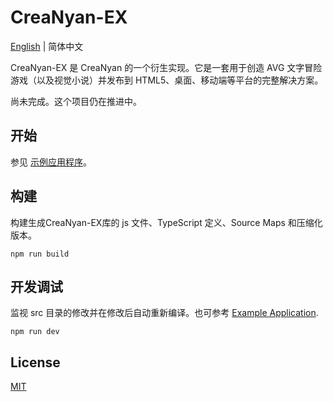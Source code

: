 # CreaNyan-EX

[English](../../README.md) | 简体中文

CreaNyan-EX 是 CreaNyan 的一个衍生实现。它是一套用于创造 AVG 文字冒险游戏（以及视觉小说）并发布到 HTML5、桌面、移动端等平台的完整解决方案。

尚未完成。这个项目仍在推进中。

## 开始
参见 [示例应用程序](../../examples/allinone)。

## 构建
构建生成CreaNyan-EX库的 js 文件、TypeScript 定义、Source Maps 和压缩化版本。
```
npm run build
```

## 开发调试
监视 src 目录的修改并在修改后自动重新编译。也可参考 [Example Application](../../examples/allinone).
```
npm run dev
```

## License
[MIT](../../LICENSE)
